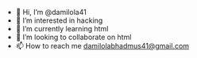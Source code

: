 - 👋 Hi, I’m @damilola41
- 👀 I’m interested in hacking 
- 🌱 I’m currently learning html
- 💞️ I’m looking to collaborate on html 
- 📫 How to reach me damilolabhadmus41@gmail.com

<!---
damilola41/damilola41 is a ✨ special ✨ repository because its `README.md` (this file) appears on your GitHub profile.
You can click the Preview link to take a look at your changes.
--->
